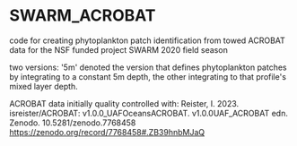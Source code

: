 # SWARM_ACROBAT
code for creating phytoplankton patch identification from towed ACROBAT data for the NSF funded project SWARM 2020 field season

two versions: '5m' denoted the version that defines phytoplankton patches by integrating to a constant 5m depth, the other integrating to that profile's mixed layer depth.

ACROBAT data initially quality controlled with: Reister, I. 2023. isreister/ACROBAT: v1.0.0\_UAFOceansACROBAT. v1.0.0UAF\_ACROBAT edn. Zenodo. 10.5281/zenodo.7768458 https://zenodo.org/record/7768458#.ZB39hnbMJaQ 

